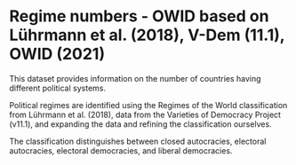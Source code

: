# Regime numbers - OWID based on Lührmann et al. (2018), V-Dem (11.1), OWID (2021)

This dataset provides information on the number of countries having different political systems.

Political regimes are identified using the Regimes of the World classification from Lührmann et al. (2018), data from the Varieties of Democracy Project (v11.1), and expanding the data and refining the classification ourselves.

The classification distinguishes between closed autocracies, electoral autocracies, electoral democracies, and liberal democracies.